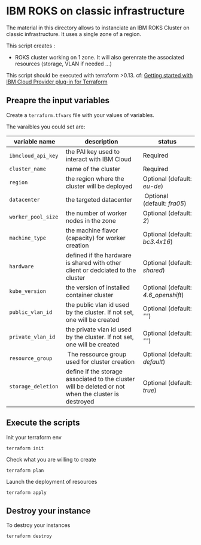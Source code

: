 # IBM ROKS on classic infrastructure

The material in this directory allows to instanciate an IBM ROKS Cluster on classic infrastructure. It uses a single zone of a region. 

This script creates :

* ROKS cluster working on 1 zone. It will also gerenrate the associated resources (storage, VLAN if needed ...)



This script should be executed with terraform >0.13. cf: [Getting started with IBM Cloud Provider plug-in for Terraform](https://cloud.ibm.com/docs/terraform?topic=terraform-getting-started)


## Preapre the input variables

Create a `terraform.tfvars` file with your values of variables.

The varaibles you could set are:

 variable name | description | status 
 ------------- | --------------------- | ---
`ibmcloud_api_key` | the PAI key used to interact with IBM Cloud | Required 
`cluster_name`| name of the cluster | Required
`region` | the region where the cluster will be deployed | Optional (default: *eu-de*)
`datacenter` | the targeted datacenter | Optional (default: *fra05*)
`worker_pool_size` | the number of worker nodes in the zone | Optional (default:  *2*)
`machine_type` | the machine flavor (capacity) for worker creation | Optional (default: *bc3.4x16*)
`hardware` | defined if the hardware is shared with other client or dedciated to the cluster |  Optional (default: *shared*)
`kube_version`| the version of installed container cluster | Optional (default: *4.6_openshift*)
`public_vlan_id` |  the public vlan id used by the cluster. If not set, one will be created |  Optional (default: *""*)
`private_vlan_id` |  the private vlan id used by the cluster. If not set, one will be created |  Optional (default: *""*)
`resource_group` | The ressource group used for cluster creation | Optional (default: *default*)
`storage_deletion` |  define if the storage associated to the cluster will be deleted or not when the cluster is destroyed | Optional (default: *true*)

## Execute the scripts

Init your terraform env
``` 
terraform init
```

Check what you are willing to create 
```
terraform plan
``` 

Launch the deployment of resources
```
terraform apply 
```

## Destroy your instance

To destroy your instances 
``` 
terraform destroy  
``` 

